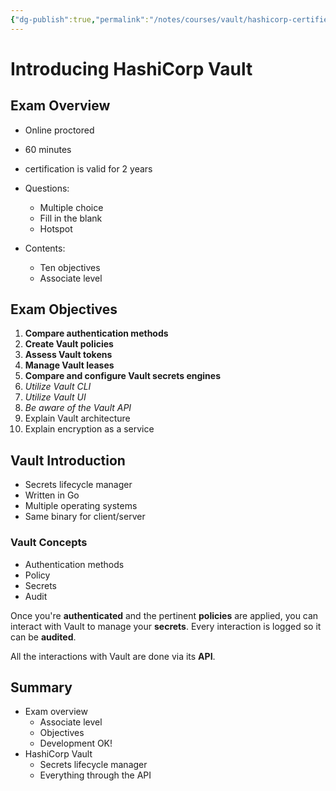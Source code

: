 ```yaml
---
{"dg-publish":true,"permalink":"/notes/courses/vault/hashicorp-certified-vault-associate-pluralsight/02-intro-to-vault/"}
---
```

# Introducing HashiCorp Vault

## Exam Overview

- Online proctored
- 60 minutes
- certification is valid for 2 years

- Questions:
    - Multiple choice
    - Fill in the blank
    - Hotspot

- Contents:
    - Ten objectives
    - Associate level

## Exam Objectives

1. **Compare authentication methods**
2. **Create Vault policies**
3. **Assess Vault tokens**
4. **Manage Vault leases**
5. **Compare and configure Vault secrets engines**
6. *Utilize Vault CLI*
7. *Utilize Vault UI*
8. *Be aware of the Vault API*
9. Explain Vault architecture
10. Explain encryption as a service


## Vault Introduction

- Secrets lifecycle manager
- Written in Go
- Multiple operating systems
- Same binary for client/server


### Vault Concepts

- Authentication methods
- Policy
- Secrets
- Audit

Once you're **authenticated** and the pertinent **policies** are applied, you can interact with Vault to manage your **secrets**. Every interaction is logged so it can be **audited**.

All the interactions with Vault are done via its **API**.


## Summary

- Exam overview
    - Associate level
    - Objectives
    - Development OK!
- HashiCorp Vault
    - Secrets lifecycle manager
    - Everything through the API